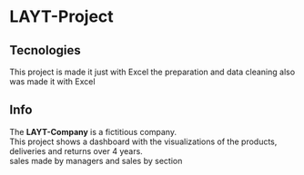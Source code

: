 # LAYT-Project

## Tecnologies
This project is made it just with Excel
the preparation and data cleaning also was made it with Excel 

## Info
The **LAYT-Company** is a fictitious company.  
This project shows a dashboard with the visualizations of the products, deliveries and returns over 4 years.  
sales made by managers and sales by section
